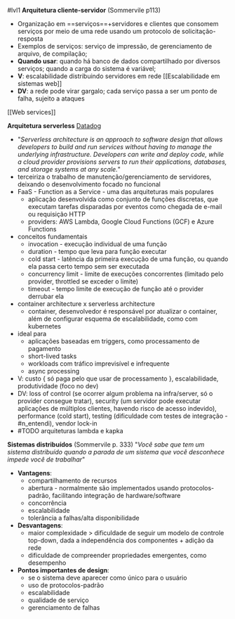 #lvl1
**Arquitetura cliente-servidor** (Sommervile p113)
* Organização em ==serviços==+servidores e clientes que consomem serviços por meio de uma rede usando um protocolo de solicitação-resposta
* Exemplos de serviços: serviço de impressão, de gerenciamento de arquivo, de compilação;
* **Quando usar**: quando há banco de dados compartilhado por diversos serviços; quando a carga do sistema é variável;
* **V**: escalabilidade distribuindo servidores em rede [[Escalabilidade em sistemas web]]
* **DV**: a rede pode virar gargalo; cada serviço passa a ser um ponto de falha, sujeito a ataques

[[Web services]]

**Arquitetura serverless** [Datadog](https://www.datadoghq.com/knowledge-center/serverless-architecture/)
* "*Serverless architecture is an approach to software design that allows developers to build and run services without having to manage the underlying infrastructure. Developers can write and deploy code, while a cloud provider provisions servers to run their applications, databases, and storage systems at any scale.*"
* terceiriza o trabalho de manutenção/gerenciamento de servidores, deixando o desenvolvimento focado no funcional
* FaaS - Function as a Service - uma das arquiteturas mais populares
	* aplicação desenvolvida como conjunto de funções discretas, que executam tarefas disparadas por eventos como chegada de e-mail ou requisição HTTP
	* providers: AWS Lambda, Google Cloud Functions (GCF) e Azure Functions
* conceitos fundamentais
	* invocation - execução individual de uma função
	* duration - tempo que leva para função executar
	* cold start - latência da primeira execução de uma função, ou quando ela passa certo tempo sem ser executada
	* concurrency limit - limite de execuções concorrentes (limitado pelo provider, throttled se exceder o limite)
	* timeout - tempo limite de execução de função até o provider derrubar ela
* container architecture x serverless architecture
	* container, desenvolvedor é responsável por atualizar o container, além de configurar esquema de escalabilidade, como com kubernetes
* ideal para
	* aplicações baseadas em triggers, como processamento de pagamento
	* short-lived tasks
	* workloads com tráfico imprevisível e infrequente
	* async processing
* V: custo { só paga pelo que usar de processamento }, escalabilidade, produtividade (foco no dev) 
* DV: loss of control (se ocorrer algum problema na infra/server, só o provider consegue tratar), security (um servidor pode executar aplicações de múltiplos clientes, havendo risco de acesso indevido), performance (cold start), testing (dificuldade com testes de integração - #n_entendi), vendor lock-in
* #TODO arquiteturas lambda e kapka


**Sistemas distribuídos** (Sommervile p. 333)
"*Você sabe que tem um sistema distribuído quando a parada de um sistema que você desconhece impede você de trabalhar*"
* **Vantagens**:
	* compartilhamento de recursos
	* abertura - normalmente são implementados usando protocolos-padrão, facilitando integração de hardware/software
	* concorrência
	* escalabilidade
	* tolerância a falhas/alta disponibilidade
* **Desvantagens**:
	* maior complexidade > dificuldade de seguir um modelo de controle top-down, dada a independência dos componentes + adição da rede
	* dificuldade de compreender propriedades emergentes, como desempenho
* **Pontos importantes de design**:
	* se o sistema deve aparecer como único para o usuário
	* uso de protocolos-padrão
	* escalabilidade
	* qualidade de serviço
	* gerenciamento de falhas